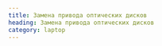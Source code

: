```yaml
---
title: Замена привода оптических дисков
heading: Замена привода оптических дисков
category: laptop
---
```

